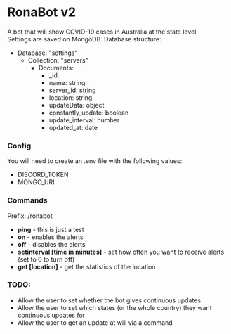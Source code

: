 # RonaBot v2
A bot that will show COVID-19 cases in Australia at the state level.
<br>
Settings are saved on MongoDB.
Database structure:
- Database: "settings"
    - Collection: "servers"
        - Documents: 
            - _id: 
            - name: string
            - server_id: string
            - location: string
            - updateData: object
            - constantly_update: boolean
            - update_interval: number
            - updated_at: date

### Config
You will need to create an .env file with the following values:
- DISCORD_TOKEN
- MONGO_URI

### Commands
Prefix: /ronabot
- **ping** - this is just a test
- **on** - enables the alerts
- **off** - disables the alerts
- **setinterval [time in minutes]** - set how often you want to receive alerts (set to 0 to turn off)
- **get [location]** - get the statistics of the location

### TODO:
- Allow the user to set whether the bot gives continuous updates
- Allow the user to set which states (or the whole country) they want continuous updates for
- Allow the user to get an update at will via a command
